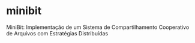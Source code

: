 # minibit
MiniBit: Implementação de um Sistema de Compartilhamento Cooperativo de Arquivos com Estratégias Distribuídas
